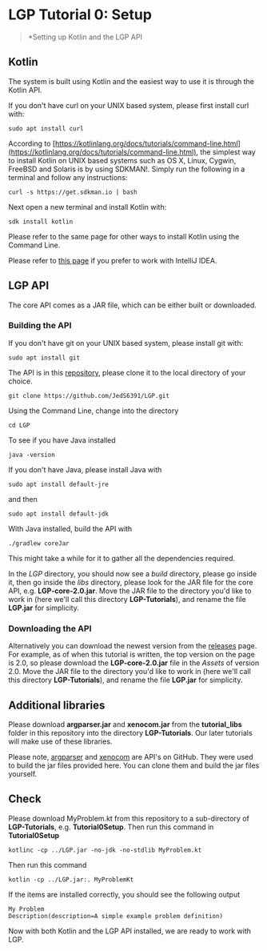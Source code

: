 # LGP Tutorial 0: Setup

> *Setting up Kotlin and the LGP API

## Kotlin

The system is built using Kotlin and the easiest way to use it is through the Kotlin API.

If you don't have curl on your UNIX based system, please first install curl with:

```
sudo apt install curl
```

According to [https://kotlinlang.org/docs/tutorials/command-line.html](https://kotlinlang.org/docs/tutorials/command-line.html), the simplest way to install Kotlin on UNIX based systems such as OS X, Linux, Cygwin, FreeBSD and Solaris is by using SDKMAN!. Simply run the following in a terminal and follow any instructions:

```
curl -s https://get.sdkman.io | bash
```

Next open a new terminal and install Kotlin with:

```
sdk install kotlin
```

Please refer to the same page for other ways to install Kotlin using the Command Line.

Please refer to [this page](https://kotlinlang.org/docs/tutorials/getting-started.html) if you prefer to work with IntelliJ IDEA.

## LGP API

The core API comes as a JAR file, which can be either built or downloaded.

### Building the API


If you don't have git on your UNIX based system, please install git with:

```
sudo apt install git
```

The API is in this [repository](https://github.com/JedS6391/LGP), please clone it to the local directory of your choice.

```
git clone https://github.com/JedS6391/LGP.git
```

Using the Command Line, change into the directory

```
cd LGP
```

To see if you have Java installed

```
java -version
```

If you don't have Java, please install Java with

```
sudo apt install default-jre
```

and then

```
sudo apt install default-jdk
```

With Java installed, build the API with

```
./gradlew coreJar
```

This might take a while for it to gather all the dependencies required.

In the *LGP* directory, you should now see a *build* directory, please go inside it, then go inside the *libs* directory, please look for the JAR file for the core API, e.g. **LGP-core-2.0.jar**. Move the JAR file to the directory you'd like to work in (here we'll call this directory **LGP-Tutorials**), and rename the file **LGP.jar** for simplicity.

### Downloading the API

Alternatively you can download the newest version from the [releases](https://github.com/JedS6391/LGP/releases) page. For example, as of when this tutorial is written, the top version on the page is 2.0, so please download the **LGP-core-2.0.jar** file in the *Assets* of version 2.0. Move the JAR file to the directory you'd like to work in (here we'll call this directory **LGP-Tutorials**), and rename the file **LGP.jar** for simplicity.

## Additional libraries

Please download **argparser.jar** and **xenocom.jar** from the **tutorial_libs** folder in this repository into the directory **LGP-Tutorials**. Our later tutorials will make use of these libraries.

Please note, [argparser](https://github.com/xenomachina/kotlin-argparser) and [xenocom](https://github.com/xenomachina/xenocom) are API's on GitHub. They were used to build the jar files provided here. You can clone them and build the jar files yourself.

## Check

Please download MyProblem.kt from this repository to a sub-directory of **LGP-Tutorials**, e.g. **Tutorial0Setup**. Then run this command in **Tutorial0Setup**

```
kotlinc -cp ../LGP.jar -no-jdk -no-stdlib MyProblem.kt
```

Then run this command

```
kotlin -cp ../LGP.jar:. MyProblemKt
```

If the items are installed correctly, you should see the following output

```
My Problem
Description(description=A simple example problem definition)
```

Now with both Kotlin and the LGP API installed, we are ready to work with LGP.
